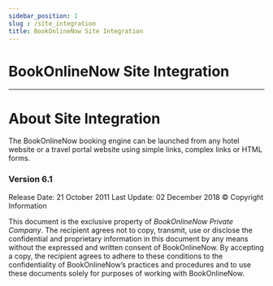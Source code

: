 ```yaml
---
sidebar_position: 1
slug : /site_integration
title: BookOnlineNow Site Integration
---
```

#  BookOnlineNow Site Integration
---

#  About Site Integration

The BookOnlineNow booking engine can be launched from any hotel website or a travel portal website using simple links, complex links or HTML forms.


### Version 6.1

Release Date: 21 October 2011
Last Update: 02 December 2018
© Copyright Information


This document is the exclusive property of *BookOnlineNow Private Company*. 
The recipient agrees not to copy, transmit, use or disclose the confidential and proprietary information 
in this document by any means without the expressed and written consent of BookOnlineNow.
By accepting a copy, the recipient agrees to adhere to these conditions to the confidentiality of BookOnlineNow’s practices 
and procedures and to use these documents solely for purposes of working with BookOnlineNow.